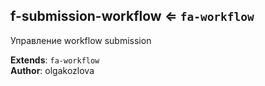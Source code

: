 <a name="module_f-submission-workflow"></a>

## f-submission-workflow ⇐ <code>fa-workflow</code>
Управление workflow submission

**Extends**: <code>fa-workflow</code>  
**Author**: olgakozlova  
